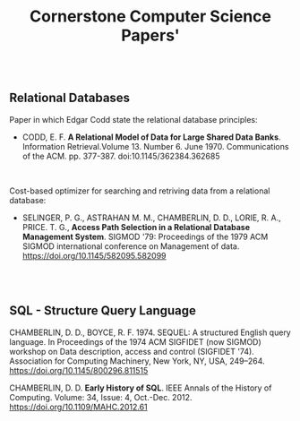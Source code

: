 <h1 align="center">Cornerstone Computer Science Papers'</h1>


<br>
<br>

<h2>Relational Databases</h2>

Paper in which Edgar Codd state the relational database principles:

- CODD, E. F. **A Relational Model of Data for Large Shared Data Banks**. Information Retrieval.Volume 13. Number 6. June 1970. Communications of the ACM. pp. 377-387. doi:10.1145/362384.362685

<br>

Cost-based optimizer for searching and retriving data from a relational database:
- SELINGER, P. G., ASTRAHAN M. M., CHAMBERLIN, D. D., LORIE, R. A., PRICE. T. G., **Access Path Selection in a Relational Database Management System**. SIGMOD '79: Proceedings of the 1979 ACM SIGMOD international conference on Management of data. https://doi.org/10.1145/582095.582099


<br>
<br>


<h2>SQL - Structure Query Language</h2>

CHAMBERLIN, D. D., BOYCE, R. F. 1974. SEQUEL: A structured English query language. In Proceedings of the 1974 ACM SIGFIDET (now SIGMOD) workshop on Data description, access and control (SIGFIDET '74). Association for Computing Machinery, New York, NY, USA, 249–264. https://doi.org/10.1145/800296.811515


CHAMBERLIN, D. D. **Early History of SQL**. IEEE Annals of the History of Computing. Volume: 34, Issue: 4, Oct.-Dec. 2012. https://doi.org/10.1109/MAHC.2012.61
